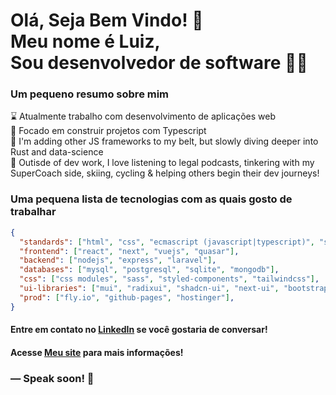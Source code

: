 <!---
- 👋 Hi, I’m @luizkirchbaner
- 👀 I’m interested in ...
- 🌱 I’m currently learning ...
- 💞️ I’m looking to collaborate on ...
- 📫 How to reach me ...
- 😄 Pronouns: ...
- ⚡ Fun fact: ...

luizkirchbaner/luizkirchbaner is a ✨ special ✨ repository because its `README.md` (this file) appears on your GitHub profile.
You can click the Preview link to take a look at your changes.
--->

<h1>
  Olá, Seja Bem Vindo! 👋 <br> 
  Meu nome é Luiz, <br> 
  Sou desenvolvedor de software 👨‍💻 
</h1>

### Um pequeno resumo sobre mim

<p>
  ⌛ Atualmente trabalho com desenvolvimento de aplicações web
  <br>
  🎯 Focado em construir projetos com Typescript
  <br>
   🌱 I'm adding other JS frameworks to my belt, but slowly diving deeper into Rust and data-science
  <br>
  🧩 Outisde of dev work, I love listening to legal podcasts, tinkering with my SuperCoach side, skiing, cycling & helping others begin their dev journeys!
</p>

### Uma pequena lista de tecnologias com as quais gosto de trabalhar

```json
{
  "standards": ["html", "css", "ecmascript (javascript|typescript)", "sql", "json", "php"],
  "frontend": ["react", "next", "vuejs", "quasar"],
  "backend": ["nodejs", "express", "laravel"],
  "databases": ["mysql", "postgresql", "sqlite", "mongodb"],
  "css": ["css modules", "sass", "styled-components", "tailwindcss"],
  "ui-libraries": ["mui", "radixui", "shadcn-ui", "next-ui", "bootstrap"],
  "prod": ["fly.io", "github-pages", "hostinger"],
}
```

#### Entre em contato no [LinkedIn](https://www.linkedin.com/in/luizfelipekirchbaner) se você gostaria de conversar!
#### Acesse [Meu site](https://luiz-felipe.fly.dev/) para mais informações!

### ― Speak soon! 🙌
<br>
